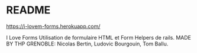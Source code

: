# README

https://i-lovem-forms.herokuapp.com/

I Love Forms
Utilisation de formulaire HTML et Form Helpers de rails.
MADE BY THP GRENOBLE: Nicolas Bertin, Ludovic Bourgouin, Tom Ballu.
